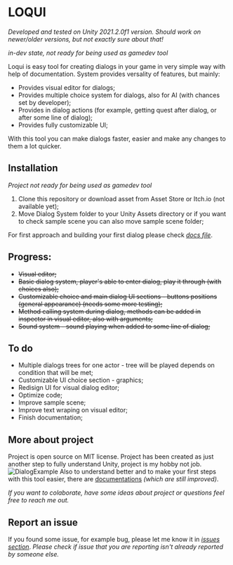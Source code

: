 # LOQUI
*Developed and tested on Unity 2021.2.0f1 version. Should work on newer/older versions, but not exactly sure about that!*

*in-dev state, not ready for being used as gamedev tool*

Loqui is easy tool for creating dialogs in your game in very simple way with help of documentation. System provides versality of features, but mainly:
* Provides visual editor for dialogs;
* Provides multiple choice system for dialogs, also for AI (with chances set by developer);
* Provides in dialog actions (for example, getting quest after dialog, or after some line of dialog);
* Provides fully customizable UI;

With this tool you can make dialogs faster, easier and make any changes to them a lot quicker.


## Installation
*Project not ready for being used as gamedev tool*
1. Clone this repository or download asset from Asset Store or Itch.io (not available yet);
2. Move Dialog System folder to your Unity Assets directory or if you want to check sample scene you can also move sample scene folder;

For first approach and building your first dialog please check [*docs file*](docs/FirstApproach.md). 


## Progress:
* ~~Visual editor;~~
* ~~Basic dialog system, player's able to enter dialog, play it through (with choices also);~~
* ~~Customizable choice and main dialog UI sections - buttons positions (general appearance) (needs some more testing);~~
* ~~Method calling system during dialog, methods can be added in inspector in visual editor, also with arguments;~~
* ~~Sound system - sound playing when added to some line of dialog;~~


## To do
* Multiple dialogs trees for one actor - tree will be played depends on condition that will be met;
* Customizable UI choice section - graphics;
* Redisign UI for visual dialog editor;
* Optimize code;
* Improve sample scene;
* Improve text wraping on visual editor;
* Finish documentation;


## More about project
Project is open source on MIT license. Project has been created as just another step to fully understand Unity, project is my hobby not job. 
![DialogExample](https://user-images.githubusercontent.com/20907620/183308771-fc7732bb-7f4b-46f7-8f69-f5bf49bc85a1.png)
Also to understand better and to make your first steps with this tool easier, there are [documentations](https://github.com/mmarusiak/LOQUI-unity-dialog-system/tree/main/docs) *(which are still improved)*.

*If you want to colaborate, have some ideas about project or questions feel free to reach me out.*



## Report an issue
If you found some issue, for example bug, please let me know it in [*issues section*](https://github.com/mmarusiak/unity-dialog-system/issues). *Please check if issue that you are reporting isn't already reported by someone else.*
